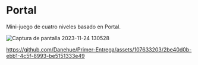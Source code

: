 # Portal


Mini-juego de cuatro niveles basado en Portal.

![Captura de pantalla 2023-11-24 130528](https://github.com/Danehue/Primer-Entrega/assets/107633203/70732eb9-b569-4b77-8272-55484f0e6a80)


https://github.com/Danehue/Primer-Entrega/assets/107633203/2be40d0b-ebb1-4c5f-8993-be5151333e49

